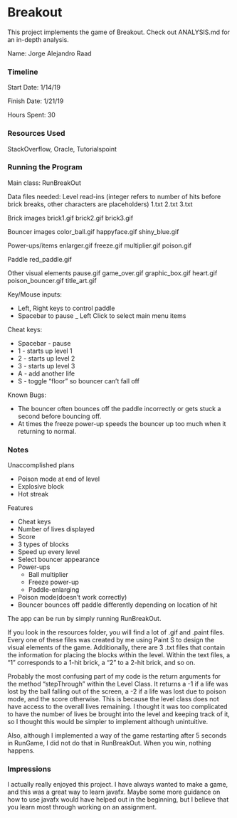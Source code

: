 Breakout
====

This project implements the game of Breakout. Check out ANALYSIS.md for an in-depth analysis.

Name: Jorge Alejandro Raad

### Timeline

Start Date: 1/14/19

Finish Date: 1/21/19

Hours Spent: 30

### Resources Used
 StackOverflow, Oracle, Tutorialspoint

### Running the Program

Main class: RunBreakOut

Data files needed: 
Level read-ins (integer refers to number of hits before brick breaks, other characters are placeholders)
1.txt
2.txt
3.txt

Brick images
brick1.gif
brick2.gif
brick3.gif

Bouncer images
color_ball.gif
happyface.gif
shiny_blue.gif

Power-ups/items
enlarger.gif
freeze.gif
multiplier.gif
poison.gif

Paddle
red_paddle.gif

Other visual elements
pause.gif
game_over.gif
graphic_box.gif
heart.gif
poison_bouncer.gif
title_art.gif


Key/Mouse inputs:
- Left, Right keys to control paddle
- Spacebar to pause
_ Left Click to select main menu items

Cheat keys:
- Spacebar - pause
- 1 - starts up level 1
- 2 - starts up level 2
- 3 - starts up level 3
- A - add another life
- S - toggle “floor” so bouncer can’t fall off

Known Bugs:
- The bouncer often bounces off the paddle incorrectly or gets stuck a second before bouncing off.
- At times the freeze power-up speeds the bouncer up too much when it returning to normal.


### Notes
Unaccomplished plans
- Poison mode at end of level
- Explosive block
- Hot streak

Features
- Cheat keys
- Number of lives displayed
- Score
- 3 types of blocks
- Speed up every level
- Select bouncer appearance
- Power-ups
    - Ball multiplier
    - Freeze power-up
    - Paddle-enlarging
- Poison mode(doesn’t work correctly)
- Bouncer bounces off paddle differently depending on location of hit

The app can be run by simply running RunBreakOut.

If you look in the resources folder, you will find a lot of .gif and .paint files. Every one of these files was created by me using Paint S to design the visual elements of the game. Additionally, there are 3 .txt files that contain the information for placing the blocks within the level. Within the text files, a “1” corresponds to a 1-hit brick, a “2” to a 2-hit brick, and so on.

Probably the most confusing part of my code is the return arguments for the method “stepThrough” within the Level Class. It returns a -1 if a life was lost by the ball falling out of the screen, a -2 if a life was lost due to poison mode, and the score otherwise. This is because the level class does not have access to the overall lives remaining. I thought it was too complicated to have the number of lives be brought into the level and keeping track of it, so I thought this would be simpler to implement although unintuitive.

Also, although I implemented a way of the game restarting after 5 seconds in RunGame, I did not do that in RunBreakOut. When you win, nothing happens.

### Impressions
I actually really enjoyed this project. I have always wanted to make a game, and this was a great way to learn javafx. Maybe some more guidance on how to use javafx would have helped out in the beginning, but I believe that you learn most through working on an assignment.

